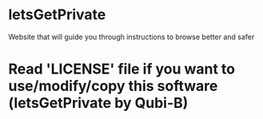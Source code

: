 # letsGetPrivate
Website that will guide you through instructions to browse better and safer

# Read 'LICENSE' file if you want to use/modify/copy this software (letsGetPrivate by Qubi-B)
